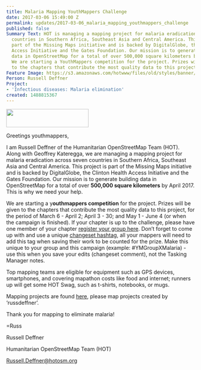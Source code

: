 ```yaml
---
title: Malaria Mapping YouthMappers Challenge
date: 2017-03-06 15:49:00 Z
permalink: updates/2017-03-06_malaria_mapping_youthmappers_challenge
published: false
Summary Text: HOT is managing a mapping project for malaria eradication across seven
  countries in Southern Africa, Southeast Asia and Central America. This project is
  part of the Missing Maps initiative and is backed by DigitalGlobe, the Clinton Health
  Access Initiative and the Gates Foundation. Our mission is to generate building
  data in OpenStreetMap for a total of over 500,000 square kilometers by April 2017.
  We are starting a YouthMappers competition for the project. Prizes will be given
  to the chapters that contribute the most quality data to this project.
Feature Image: https://s3.amazonaws.com/hotwww/files/old/styles/banner/public/YM-HIRES-banner.jpg
Person: Russell Deffner
Project:
- 'Infectious diseases: Malaria elimination'
created: 1488815367
---
```


<p id="docs-internal-guid-ac028050-a443-5d1c-56f5-5732984f1a52" dir="ltr"><span style="font-size: 11pt; font-family: Arial; color: #000000; background-color: transparent; font-weight: 400; font-style: normal; font-variant: normal; text-decoration: none; vertical-align: baseline;"><img class="image-medium" src="https://s3.amazonaws.com/hotwww/files/old/styles/medium/public/YM-HIRES-banner.jpg?itok=MRp6SxIR" alt="" height="49" width="220"></span></p><p dir="ltr">Greetings youthmappers,</p><p dir="ltr">I am Russell Deffner of the Humanitarian OpenStreetMap Team (HOT). Along with Geoffrey Kateregga, we are managing a mapping project for malaria eradication across seven countries in Southern Africa, Southeast Asia and Central America. This project is part of the Missing Maps initiative and is backed by DigitalGlobe, the Clinton Health Access Initiative and the Gates Foundation. Our mission is to generate building data in OpenStreetMap for a total of over <strong>500,000 square kilometers</strong> by April 2017. This is why we need your help.</p><p dir="ltr">We are starting a y<strong>outhmappers competition</strong> for the project. Prizes will be given to the chapters that contribute the most quality data to this project, for the period of March 6 - April 2; April 3 - 30; and May 1 - June 4 (or when the campaign is finished). If your chapter is up to the challenge, please have one member of your chapter <a href="https://docs.google.com/forms/d/e/1FAIpQLSdAyghmUROWTXZDOCFRuJCi7RXZAuqC-6Fe1lcMsG6Ia8TNEg/viewform">register your group here</a>. Don’t forget to come up with and use a unique <a href="http://wiki.openstreetmap.org/wiki/Good_changeset_comments#Hashtags">changeset hashtag</a>, all your mappers will need to add this tag when saving their work to be counted for the prize. Make this unique to your group and this campaign (example: #YMGroupXMalaria) - use this when you save your edits (changeset comment), not the Tasking Manager notes.</p><p dir="ltr">Top mapping teams are eligible for equipment such as GPS devices, smartphones, and covering mapathon costs like food and internet; runners up will get some HOT Swag, such as t-shirts, notebooks, or mugs.</p><p dir="ltr">Mapping projects are found <a href="http://bit.ly/2miQUyZ">here</a>, please map projects created by ‘russdeffner’.</p><p dir="ltr">Thank you for mapping to eliminate malaria!</p><p dir="ltr">=Russ</p><p dir="ltr">Russell Deffner</p><p dir="ltr">Humanitarian OpenStreetMap Team (HOT)</p><p dir="ltr"><a href="mailto:Russell.Deffner@hotosm.org">Russell.Deffner@hotosm.org</a></p>
